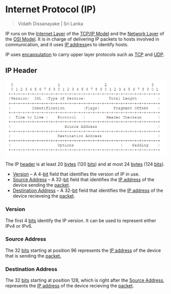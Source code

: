 # Internet Protocol (IP)

> Vidath Dissanayake | Sri Lanka

IP runs on the [Internet Layer](../../../../reference%20models/layers/Internet%20Layer.md) of the [TCP/IP Model](../../../../reference%20models/TCP%20IP%20Model/TCP%20IP%20Model.md) and the [Network Layer](../../../../reference%20models/layers/Network%20Layer.md) of the [OSI Model](../../../../reference%20models/OSI%20Model/OSI%20Model.md). It is in charge of delivering IP packets to hosts involved in communication, and it uses [IP address](IP%20address.md)es to identify hosts.

IP uses [encapsulation](../../../../reference%20models/encapsulation.md) to carry upper layer protocols such as [TCP](../../layer%204/TCP.md) and [UDP](../../layer%204/UDP.md).

## IP Header

![IP header](assets/images/IP%20header.png)

The IP [header](../../../structure%20of%20a%20protocol/header.md) is at least 20 [bytes](../../../../reference%20models/OSI%20Model/PDU/other%20data%20units/byte.md) (120 [bits](../../../../reference%20models/OSI%20Model/PDU/bit.md)) and at most 24 [bytes](../../../../reference%20models/OSI%20Model/PDU/other%20data%20units/byte.md) (124 [bits](../../../../reference%20models/OSI%20Model/PDU/bit.md)).

- [Version](#Version) – A 4-[bit](../../../../reference%20models/OSI%20Model/PDU/bit.md) field that identifies the version of IP in use.
- [Source Address](#Source%20Address) – A 32-[bit](../../../../reference%20models/OSI%20Model/PDU/bit.md) field that identifies the [IP address](IP%20address.md) of the device sending the [packet](../../../../reference%20models/OSI%20Model/PDU/packet.md).
- [Destination Address](#Destination%20Address) – A 32-[bit](../../../../reference%20models/OSI%20Model/PDU/bit.md) field that identifies the [IP address](IP%20address.md) of the device recieveing the [packet](../../../../reference%20models/OSI%20Model/PDU/packet.md).

### Version

The first 4 [bits](../../../../reference%20models/OSI%20Model/PDU/bit.md) identify the IP version. It can be used to represent either IPv4 or IPv6.

### Source Address

The 32 [bits](../../../../reference%20models/OSI%20Model/PDU/bit.md) starting at position 96 represents the [IP address](IP%20address.md) of the device that is sending the [packet.](../../../../reference%20models/OSI%20Model/PDU/packet.md)

### Destination Address

The 32 [bits](../../../../reference%20models/OSI%20Model/PDU/bit.md) starting at position 128, which is right after the [Source Address](#Source%20Address), represents the [IP address](IP%20address.md) of the device recieving the [packet](../../../../reference%20models/OSI%20Model/PDU/packet.md).